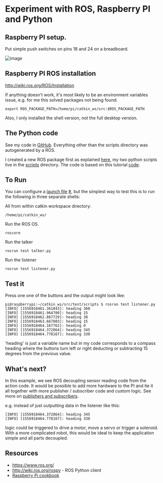 # Experiment with ROS, Raspberry PI and Python

## Raspberry PI setup.

Put simple push switches on pins 18 and 24 on a breadboard.

![image](https://klausharris.files.wordpress.com/2019/05/img_20190504_081019052.jpg)

## Raspberry PI ROS installation

http://wiki.ros.org/ROS/Installation

If anything doesn't work, it's most likely to be an environment variables issue, e.g. for me this solved packages not being found.

```
export ROS_PACKAGE_PATH=/home/pi/catkin_ws/src:$ROS_PACKAGE_PATH
```

Also, I only installed the shell version, not the full desktop version.

## The Python code

See my code in [GitHub](https://github.com/klasharr/auto_boat/tree/master/test). Everything other than the scripts directory was autogenerated by a ROS.

I created a new ROS package first as explained [here](http://wiki.ros.org/catkin/Tutorials/CreatingPackage), my two python scripts live in the [scripts](https://github.com/klasharr/auto_boat/tree/master/test/scripts) directory. The code is based on this tutorial [code](http://wiki.ros.org/ROS/Tutorials/WritingPublisherSubscriber%28python%29).

## To Run

You can configure a [launch file](http://wiki.ros.org/roslaunch/XML#Example_.launch_XML_Config_Files) [#](http://wiki.ros.org/roslaunch), but the simplest way to test this is to run the following in three separate shells:

All from within catkin workspace directory:

```
/home/pi/catkin_ws/
```

Run the ROS OS.

```
roscore
```

Run the talker

```
rosrun test talker.py
```

Run the listener

```
rosrun test listener.py
```

## Test it

Press one one of the buttons and the output might look like:

```
pi@raspberrypi:~/catkin_ws/src/test/scripts $ rosrun test listener.py 
[INFO] [1556918461.361843]: heading 360
[INFO] [1556918461.964700]: heading 15
[INFO] [1556918462.867729]: heading 30
[INFO] [1556918463.667803]: heading 15
[INFO] [1556918464.167762]: heading 0
[INFO] [1556918464.372864]: heading 345
[INFO] [1556918464.778167]: heading 330
```

'heading' is just a variable name but in my code corresponds to a compass heading where the buttons turn left or right deducting or subtracting 15 degrees from the previous value.

## What's next?

In this example, we see ROS decoupling sensor reading code from the action code. It would be possible to add more hardware to the PI and tie it all together with more publisher / subscriber code and custom logic. See more on [publishers and subscribers](http://wiki.ros.org/roscpp/Overview/Publishers%20and%20Subscribers). 

e.g. instead of just outputting data in the listener like this:

```
[INFO] [1556918464.372864]: heading 345
[INFO] [1556918464.778167]: heading 330
```

logic could be triggered to drive a motor, move a servo or trigger a solenoid. With a more complicated robot, this would be ideal to keep the application simple and all parts decoupled.

## Resources

- https://www.ros.org/ 
- http://wiki.ros.org/rospy - ROS Python client
- [Raspberry Pi cookbook](http://shop.oreilly.com/product/0636920045182.do)

